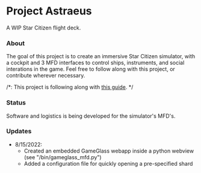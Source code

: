 # Project Astraeus
A WIP Star Citizen flight deck.

### About
The goal of this project is to create an immersive Star Citizen simulator, with a cockpit and 3 MFD interfaces to control ships, instruments, and social interations in the game. Feel free to follow along with this project, or contribute wherever necessary.

/*:
This project is following along with [this guide](http://www.bogdanberg.com/2020/02/08/diy-motion-simulator-part-1-intro-photos-shopping-list/).
*/

### Status
Software and logistics is being developed for the simulator's MFD's.

### Updates
- 8/15/2022:
  - Created an embedded GameGlass webapp inside a python webview (see "/bin/gameglass_mfd.py")
  - Added a configuration file for quickly opening a pre-specified shard
